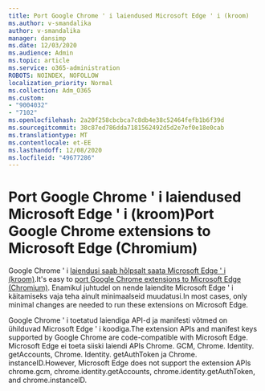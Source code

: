 ```yaml
---
title: Port Google Chrome ' i laiendused Microsoft Edge ' i (kroom)
ms.author: v-smandalika
author: v-smandalika
manager: dansimp
ms.date: 12/03/2020
ms.audience: Admin
ms.topic: article
ms.service: o365-administration
ROBOTS: NOINDEX, NOFOLLOW
localization_priority: Normal
ms.collection: Adm_O365
ms.custom:
- "9004032"
- "7102"
ms.openlocfilehash: 2a20f258cbcbca7c8db4e38c52464fefb1b6f39d
ms.sourcegitcommit: 38c87ed786dda7181562492d5d2e7ef0e18e0cab
ms.translationtype: MT
ms.contentlocale: et-EE
ms.lasthandoff: 12/08/2020
ms.locfileid: "49677286"
---
```

# <a name="port-google-chrome-extensions-to-microsoft-edge-chromium"></a><span data-ttu-id="5b80d-102">Port Google Chrome ' i laiendused Microsoft Edge ' i (kroom)</span><span class="sxs-lookup"><span data-stu-id="5b80d-102">Port Google Chrome extensions to Microsoft Edge (Chromium)</span></span>

<span data-ttu-id="5b80d-103">Google Chrome ' i [laiendusi saab hõlpsalt saata Microsoft Edge ' i (kroom)](https://docs.microsoft.com/microsoft-edge/extensions-chromium/developer-guide/port-chrome-extension).</span><span class="sxs-lookup"><span data-stu-id="5b80d-103">It's easy to [port Google Chrome extensions to Microsoft Edge (Chromium)](https://docs.microsoft.com/microsoft-edge/extensions-chromium/developer-guide/port-chrome-extension).</span></span> <span data-ttu-id="5b80d-104">Enamikul juhtudel on nende laiendite Microsoft Edge ' i käitamiseks vaja teha ainult minimaalseid muudatusi.</span><span class="sxs-lookup"><span data-stu-id="5b80d-104">In most cases, only minimal changes are needed to run these extensions on Microsoft Edge.</span></span>

<span data-ttu-id="5b80d-105">Google Chrome ' i toetatud laiendiga API-d ja manifesti võtmed on ühilduvad Microsoft Edge ' i koodiga.</span><span class="sxs-lookup"><span data-stu-id="5b80d-105">The extension APIs and manifest keys supported by Google Chrome are code-compatible with Microsoft Edge.</span></span> <span data-ttu-id="5b80d-106">Microsoft Edge ei toeta siiski laiendi APIs Chrome. GCM, Chrome. Identity. getAccounts, Chrome. Identity. getAuthToken ja Chrome. instanceID.</span><span class="sxs-lookup"><span data-stu-id="5b80d-106">However, Microsoft Edge does not support the extension APIs chrome.gcm, chrome.identity.getAccounts, chrome.identity.getAuthToken, and chrome.instanceID.</span></span>
